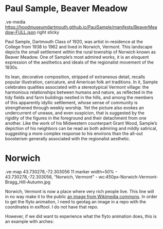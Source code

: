 # Paul Sample, Beaver Meadow
.ve-media https://hoodmuseumdartmouth.github.io/PaulSample/manifests/BeaverMeadow-FULL.json right sticky

Paul Sample, Dartmouth Class of 1920, was artist in-residence at the College from 1938 to 1962 and lived in Norwich, Vermont. This landscape depicts the small settlement within the rural township of Norwich known as Beaver Meadow. One of Sample’s most admired works, it is an eloquent expression of the aesthetics and ideals of the regionalist movement of the 1930s. 

Its lean, decorative composition, stripped of extraneous detail, recalls popular illustration, caricature, and American folk art traditions. In it, Sample celebrates qualities associated with a stereotypical Vermont village: the harmonious relationships between humans and nature, as reflected in the tidy fields and farm buildings nestled in the hills, and among the members of this apparently idyllic settlement, whose sense of community is strengthened through weekly worship. Yet the picture also evokes an undercurrent of unease, and even suspicion, that is suggested by the rigidity of the figures in the foreground and their detachment from one another. Like the work of his Midwestern counterpart Grant Wood, Sample’s depiction of his neighbors can be read as both admiring and mildly satirical, suggesting a more complex response to his environs than the all-out boosterism generally associated with the regionalist aesthetic.


# Norwich
.ve-map 43.730278,-72.303056 11 marker width=50%
    - 43.730278,-72.303056, "Norwich, Vermont"
    - wc:450px-Norwich-Vermont-Bragg_Hill-Autumn.jpg
    

Norwich, Vermont is now a place where very rich people live. This line will in no way make it to the public [an image from Wikimedia commons](https://upload.wikimedia.org/wikipedia/commons/thumb/4/4f/Norwich-Vermont-Bragg_Hill-Autumn.jpg/450px-Norwich-Vermont-Bragg_Hill-Autumn.jpg).  In order to get the flyto animation, I need to geotag an image in a repo with the coordinates in exiftool. I do not have that repo.

However, if we did want to experience what the flyto animation does, this is an example with arches: